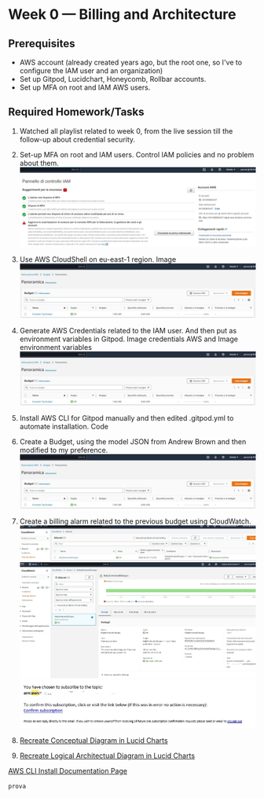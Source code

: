 # Week 0 — Billing and Architecture

## Prerequisites

- AWS account (already created years ago, but the root one, so I've to configure the IAM user and an organization)
- Set up Gitpod, Lucidchart, Honeycomb, Rollbar accounts.
- Set up MFA on root and IAM AWS users.

## Required Homework/Tasks

1. Watched all playlist related to week 0, from the live session till the follow-up about credential security.
2. Set-up MFA on root and IAM users. Control IAM policies and no problem about them.
![IAM User set-up](assets/IAM_User.jpg)
3. Use AWS CloudShell on eu-east-1 region.
  Image
   ![IAM User set-up](assets/aws_budget.jpg)
4. Generate AWS Credentials related to the IAM user. And then put as environment variables in Gitpod.
  Image credentials AWS and Image environment variables
   ![IAM User set-up](assets/aws_budget.jpg)
5. Install AWS CLI for Gitpod manually and then edited .gitpod.yml to automate installation.
  Code
6. Create a Budget, using the model JSON from Andrew Brown and then modified to my preference.
  ![Budget](assets/aws_budget.jpg)
7. Create a billing alarm related to the previous budget using CloudWatch.
 ![Billing1](assets/aws_cloudwatch.jpg)
 ![Billing2](assets/aws_cloudwatch2.jpg)
 ![Subs](assets/aws_notifications.jpg)
 
8. [Recreate Conceptual Diagram in Lucid Charts]([https://docs.aws.amazon.com/cli/latest/userguide/getting-started-install.html](https://lucid.app/lucidchart/5e4dc03f-20f3-43ff-aaff-686f6eb3dbd4/edit?viewport_loc=-608%2C-2%2C2812%2C1374%2C0_0&invitationId=inv_13b72710-5cf8-4918-8c93-e6b2a841bb1b))
9. [Recreate Logical Architectual Diagram in Lucid Charts]([https://docs.aws.amazon.com/cli/latest/userguide/getting-started-install.html](https://lucid.app/lucidchart/5e4dc03f-20f3-43ff-aaff-686f6eb3dbd4/edit?viewport_loc=-608%2C-2%2C2812%2C1374%2C0_0&invitationId=inv_13b72710-5cf8-4918-8c93-e6b2a841bb1b))

[AWS CLI Install Documentation Page](https://docs.aws.amazon.com/cli/latest/userguide/getting-started-install.html)

```
prova
```
